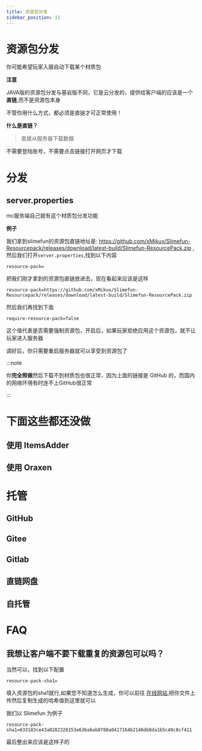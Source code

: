 ```yaml
---
title: 资源包分发
sidebar_position: 11
---
```


# 资源包分发

你可能希望玩家入服自动下载某个材质包

**注意**

JAVA版的资源包分发与基岩版不同，它是云分发的，提供给客户端的应该是一个**直链**,而不是资源包本身

不管你用什么方式，都必须是直链才可正常使用！

**什么是直链？**

> 直接从服务器下载数据

不需要登陆账号，不需要点击链接打开网页才下载

# 分发

## server.properties

mc服务端自己就有这个材质包分发功能

**例子**

我们拿到slimefun的资源包直链地址是: https://github.com/xMikux/Slimefun-Resourcepack/releases/download/latest-build/Slimefun-ResourcePack.zip ,然后我们打开`server.properties`,找到以下内容

```
resource-pack=
```

把我们刚才拿到的资源包直链放进去，现在看起来应该是这样

```
resource-pack=https://github.com/xMikux/Slimefun-Resourcepack/releases/download/latest-build/Slimefun-ResourcePack.zip
```

然后我们再找到下面

```
require-resource-pack=false
```

这个值代表是否需要强制资源包，开启后，如果玩家拒绝应用这个资源包，就不让玩家进入服务器

调好后，你只需要重启服务器就可以享受到资源包了

:::note

你**完全照做**然后下载不到材质包也很正常，因为上面的链接是 GitHub 的，而国内的网络环境有时连不上GitHub很正常

:::

# 下面这些都还没做

## 使用 ItemsAdder

## 使用 Oraxen

# 托管

## GitHub

## Gitee

## Gitlab

## 直链网盘

## 自托管

# FAQ

## 我想让客户端不要下载重复的资源包可以吗？

当然可以，找到以下配置

```
resource-pack-sha1=
```

填入资源包的sha1就行,如果您不知道怎么生成，你可以前往 [在线网站](https://www.strerr.com/cn/sha1_file.html),把你文件上传然后复制生成的哈希值到这里就可以

我们以 Slimefun 为例子

```
resource-pack-sha1=633183ce43a0282328153e63ba6ab8788a0417164b2146db8da1b5c40c8cf411
```

最后整出来应该是这样子的